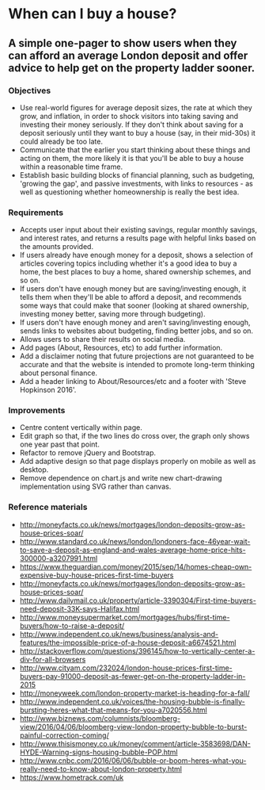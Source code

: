 # When can I buy a house?
## A simple one-pager to show users when they can afford an average London deposit and offer advice to help get on the property ladder sooner.

### Objectives

- Use real-world figures for average deposit sizes, the rate at which they grow, and inflation, in order to shock visitors into taking saving and investing their money seriously. If they don't think about saving for a deposit seriously until they want to buy a house (say, in their mid-30s) it could already be too late.
- Communicate that the earlier you start thinking about these things and acting on them, the more likely it is that you'll be able to buy a house within a reasonable time frame.
- Establish basic building blocks of financial planning, such as budgeting, 'growing the gap', and passive investments, with links to resources - as well as questioning whether homeownership is really the best idea.

### Requirements

- Accepts user input about their existing savings, regular monthly savings, and interest rates, and returns a results page with helpful links based on the amounts provided.
- If users already have enough money for a deposit, shows a selection of articles covering topics including whether it's a good idea to buy a home, the best places to buy a home, shared ownership schemes, and so on.
- If users don't have enough money but are saving/investing enough, it tells them when they'll be able to afford a deposit, and recommends some ways that could make that sooner (looking at shared ownership, investing money better, saving more through budgeting).
- If users don't have enough money and aren't saving/investing enough, sends links to websites about budgeting, finding better jobs, and so on.
- Allows users to share their results on social media.
- Add pages (About, Resources, etc) to add further information.
- Add a disclaimer noting that future projections are not guaranteed to be accurate and that the website is intended to promote long-term thinking about personal finance.
- Add a header linking to About/Resources/etc and a footer with 'Steve Hopkinson 2016'.

### Improvements

- Centre content vertically within page.
- Edit graph so that, if the two lines do cross over, the graph only shows one year past that point.
- Refactor to remove jQuery and Bootstrap.
- Add adaptive design so that page displays properly on mobile as well as desktop.
- Remove dependence on chart.js and write new chart-drawing implementation using SVG rather than canvas. 

### Reference materials

- http://moneyfacts.co.uk/news/mortgages/london-deposits-grow-as-house-prices-soar/
- http://www.standard.co.uk/news/london/londoners-face-46year-wait-to-save-a-deposit-as-england-and-wales-average-home-price-hits-300000-a3207991.html
- https://www.theguardian.com/money/2015/sep/14/homes-cheap-own-expensive-buy-house-prices-first-time-buyers
- http://moneyfacts.co.uk/news/mortgages/london-deposits-grow-as-house-prices-soar/
- http://www.dailymail.co.uk/property/article-3390304/First-time-buyers-need-deposit-33K-says-Halifax.html
- http://www.moneysupermarket.com/mortgages/hubs/first-time-buyers/how-to-raise-a-deposit/
- http://www.independent.co.uk/news/business/analysis-and-features/the-impossible-price-of-a-house-deposit-a6674521.html
- http://stackoverflow.com/questions/396145/how-to-vertically-center-a-div-for-all-browsers
- http://www.cityam.com/232024/london-house-prices-first-time-buyers-pay-91000-deposit-as-fewer-get-on-the-property-ladder-in-2015
- http://moneyweek.com/london-property-market-is-heading-for-a-fall/
- http://www.independent.co.uk/voices/the-housing-bubble-is-finally-bursting-heres-what-that-means-for-you-a7020556.html
- http://www.biznews.com/columnists/bloomberg-view/2016/04/06/bloomberg-view-london-property-bubble-to-burst-painful-correction-coming/
- http://www.thisismoney.co.uk/money/comment/article-3583698/DAN-HYDE-Warning-signs-housing-bubble-POP.html
- http://www.cnbc.com/2016/06/06/bubble-or-boom-heres-what-you-really-need-to-know-about-london-property.html
- https://www.hometrack.com/uk
